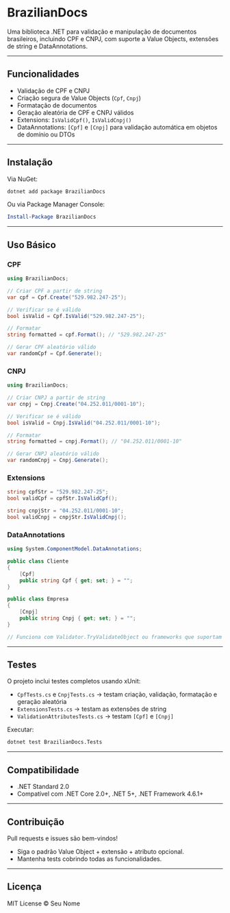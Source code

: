 # BrazilianDocs

Uma biblioteca .NET para validação e manipulação de documentos brasileiros, incluindo CPF e CNPJ, com suporte a Value Objects, extensões de string e DataAnnotations.

---

## Funcionalidades

- Validação de CPF e CNPJ
- Criação segura de Value Objects (`Cpf`, `Cnpj`)
- Formatação de documentos
- Geração aleatória de CPF e CNPJ válidos
- Extensions: `IsValidCpf()`, `IsValidCnpj()`
- DataAnnotations: `[Cpf]` e `[Cnpj]` para validação automática em objetos de domínio ou DTOs

---

## Instalação

Via NuGet:

```bash
dotnet add package BrazilianDocs
```

Ou via Package Manager Console:

```powershell
Install-Package BrazilianDocs
```

---

## Uso Básico

### CPF

```csharp
using BrazilianDocs;

// Criar CPF a partir de string
var cpf = Cpf.Create("529.982.247-25");

// Verificar se é válido
bool isValid = Cpf.IsValid("529.982.247-25");

// Formatar
string formatted = cpf.Format(); // "529.982.247-25"

// Gerar CPF aleatório válido
var randomCpf = Cpf.Generate();
```

### CNPJ

```csharp
using BrazilianDocs;

// Criar CNPJ a partir de string
var cnpj = Cnpj.Create("04.252.011/0001-10");

// Verificar se é válido
bool isValid = Cnpj.IsValid("04.252.011/0001-10");

// Formatar
string formatted = cnpj.Format(); // "04.252.011/0001-10"

// Gerar CNPJ aleatório válido
var randomCnpj = Cnpj.Generate();
```

### Extensions

```csharp
string cpfStr = "529.982.247-25";
bool validCpf = cpfStr.IsValidCpf();

string cnpjStr = "04.252.011/0001-10";
bool validCnpj = cnpjStr.IsValidCnpj();
```

### DataAnnotations

```csharp
using System.ComponentModel.DataAnnotations;

public class Cliente
{
    [Cpf]
    public string Cpf { get; set; } = "";
}

public class Empresa
{
    [Cnpj]
    public string Cnpj { get; set; } = "";
}

// Funciona com Validator.TryValidateObject ou frameworks que suportam DataAnnotations.
```

---

## Testes

O projeto inclui testes completos usando xUnit:

- `CpfTests.cs` e `CnpjTests.cs` → testam criação, validação, formatação e geração aleatória
- `ExtensionsTests.cs` → testam as extensões de string
- `ValidationAttributesTests.cs` → testam `[Cpf]` e `[Cnpj]`

Executar:

```bash
dotnet test BrazilianDocs.Tests
```

---

## Compatibilidade

- .NET Standard 2.0
- Compatível com .NET Core 2.0+, .NET 5+, .NET Framework 4.6.1+

---

## Contribuição

Pull requests e issues são bem-vindos!

- Siga o padrão Value Object + extensão + atributo opcional.
- Mantenha tests cobrindo todas as funcionalidades.

---

## Licença

MIT License © Seu Nome
